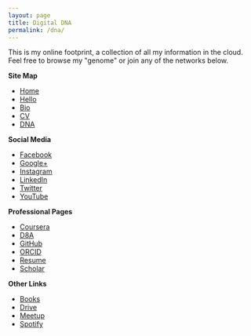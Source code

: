 ```yaml
---
layout: page
title: Digital DNA
permalink: /dna/
---
```


This is my online footprint, a collection of all my information in the cloud.  Feel free to browse my "genome" or join any of the networks below.

**Site Map**

* <a href="http://megdna.github.io">Home</a>
* <a href="http://megdna.github.io/hello">Hello</a>
* <a href="http://megdna.github.io/about">Bio</a>
* <a href="http://megdna.github.io/cv">CV</a>
* <a href="http://megdna.github.io/dna">DNA</a>

**Social Media**

* <a href="http://facebook.com/megdna" target="_blank">Facebook</a>
* <a href="http://google.com/+Megan8" target="_blank">Google+</a>
* <a href="http://instagram.com/megdna" target="_blank">Instagram</a>
* <a href="http://linkedin.com/in/megdna" target="_blank">LinkedIn</a>
* <a href="http://twitter.com/megdna" target="_blank">Twitter</a>
* <a href="http://youtube.com/megdna" target="_blank">YouTube</a>

**Professional Pages**

* <a href="http://coursera.org/account/accomplishments/specialization/WKZKD3R8QT6P" target="_blank">Coursera</a>
* <a href="http://d8aorg.github.io" target="_blank">D8A</a>
* <a href="http://github.com/megdna" target="_blank">GitHub</a>
* <a href="http://orcid.org/0000-0001-7737-5634" target="_blank">ORCID</a>
* <a href="http://docs.google.com/document/d/1O69ugznjR-NY9WaTPyifziZ1x4IilDXzXPV-xYB6xn4" target="_blank">Resume</a>
* <a href="http://scholar.google.com/citations?user=XyQXaocAAAAJ" target="_blank">Scholar</a>

**Other Links**

* <a href="http://google.com/books?uid=112842747224626688959" target="_blank">Books</a>
* <a href="http://drive.google.com/folderview?id=0B0yX9-65yPSFb1o3Zk1ZT2I3d2M" target="_blank">Drive</a>
* <a href="http://meetup.com/members/130984402" target="_blank">Meetup</a>
* <a href="http://play.spotify.com/user/meg.dna" target="_blank">Spotify</a>